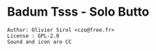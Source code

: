 # Badum Tsss - Solo Butto

    Author: Olivier Sirol <czo@free.fr>
    License : GPL-2.0
    Sound and icon are CC

